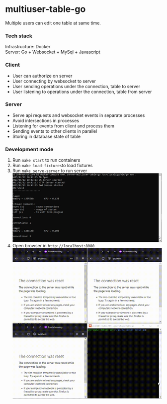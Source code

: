 # multiuser-table-go

Multiple users can edit one table at same time.

### Tech stack

Infrastructure: Docker  
Server: Go + Websocket + MySql + Javascript

### Client

- User can authorize on server
- User connecting by websocket to server
- User sending operations under the connection, table to server
- User listening to operations under the connection, table from server

### Server

- Serve api requests and websocket events in separate processes
- Avoid intersections in processes
- Listening for events from client and process them
- Sending events to other clients in parallel
- Storing in database state of table

### Development mode

1. Run `make start` to run containers
2. Run `make load-fixtures`to load fixtures
3. Run `make serve-server` to run server  
   ![img.png](/docs/files/server.jpg)
4. Open browser in `http://localhost:8080`
   ![app.gif](/docs/files/app.gif)
